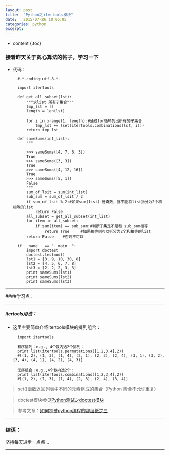 ```yaml
---
layout: post
title:  "Python之itertools模块"
date:   2015-07-26 10:06:05
categories: python
excerpt: 
---
```


* content
{:toc}


### 接着昨天关于贪心算法的帖子，学习一下

* 代码：

        #-*-coding:utf-8-*-

        import itertools
  
        def get_all_subset(lst):
            """求list 所有子集合"""
            tmp_lst = []
            length = len(lst)
         
            for i in xrange(1, length):#通过for循环列出所有的子集合
                tmp_lst += (set(itertools.combinations(lst, i)))
            return tmp_lst
                  
        def sameSums(int_list):
            """
         
            >>> sameSums([4, 7, 6, 3])
            True
            >>> sameSums([3, 3])
            True
            >>> sameSums([4, 12, 16])
            True
            >>> sameSums([5, 1])
            False
            """
            sum_of_lsit = sum(int_list)
            sub_sum = sum_of_lsit / 2
            if sum_of_lsit % 2:#如果sum(list) 是奇数，就不能将list拆分为2个和相等的list
                return False
            all_subset = get_all_subset(int_list)
            for item in all_subset:
                if sum(item) == sub_sum:#判断子集是不是和 sub_sum相等         
                    return True     #如果相等则可以拆分为2个和相等的list
            return False    #否则不可以
         
        if __name__ == "__main__":
            import doctest
            doctest.testmod()
            lst1 = [3, 9, 10, 30, 8]
            lst2 = [4, 5, 6, 7, 8]
            lst3 = [2, 2, 2, 3, 3]
            print sameSums(lst1)
            print sameSums(lst2)
            print sameSums(lst3)

---

####学习点：

---

##### itertools用法：

* 这里主要简单介绍itertools模块的排列组合：

        import itertools
        
        有序排列：e.g., 4个数内选2个排列：
        print list(itertools.permutations([1,2,3,4],2))
        #[(1, 2), (1, 3), (1, 4), (2, 1), (2, 3), (2, 4), (3, 1), (3, 2), (3, 4), (4, 1), (4, 2), (4, 3)]
        
        无序组合：e.g.,4个数内选2个：
        print list(itertools.combinations([1,2,3,4],2))
        #[(1, 2), (1, 3), (1, 4), (2, 3), (2, 4), (3, 4)]
    

> set()函数返回列表中不同的元素组成的集合（Python 集合不允许重复）

> doctest模块参见[Python测试之doctest模块](http://snowdream1314.github.io/2015/07/25/python-doctest/)

> 参考文章：[如何捅破python编程的那层纸之三](http://www.oschina.net/code/snippet_1448389_49691) 

---

### 结语：

坚持每天进步一点点...

---